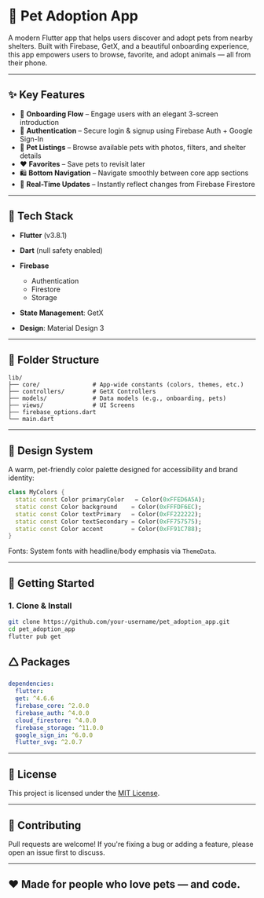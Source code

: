 # 🐾 Pet Adoption App

A modern Flutter app that helps users discover and adopt pets from nearby shelters. Built with Firebase, GetX, and a beautiful onboarding experience, this app empowers users to browse, favorite, and adopt animals — all from their phone.

---

## ✨ Key Features

* 📱 **Onboarding Flow** – Engage users with an elegant 3-screen introduction
* 🔐 **Authentication** – Secure login & signup using Firebase Auth + Google Sign-In
* 🐶 **Pet Listings** – Browse available pets with photos, filters, and shelter details
* ❤️ **Favorites** – Save pets to revisit later
* 🛍️ **Bottom Navigation** – Navigate smoothly between core app sections
* 🔄 **Real-Time Updates** – Instantly reflect changes from Firebase Firestore

---

## 💠 Tech Stack

* **Flutter** (v3.8.1)
* **Dart** (null safety enabled)
* **Firebase**

  * Authentication
  * Firestore
  * Storage
* **State Management**: GetX
* **Design**: Material Design 3

---

## 🧹 Folder Structure

```
lib/
├── core/               # App-wide constants (colors, themes, etc.)
├── controllers/        # GetX Controllers
├── models/             # Data models (e.g., onboarding, pets)
├── views/              # UI Screens
├── firebase_options.dart
└── main.dart
```

---

## 🎨 Design System

A warm, pet-friendly color palette designed for accessibility and brand identity:

```dart
class MyColors {
  static const Color primaryColor   = Color(0xFFED6A5A);
  static const Color background    = Color(0xFFFDF6EC);
  static const Color textPrimary   = Color(0xFF222222);
  static const Color textSecondary = Color(0xFF757575);
  static const Color accent        = Color(0xFF91C788);
}
```

Fonts: System fonts with headline/body emphasis via `ThemeData`.

---


## 🚀 Getting Started

### 1. Clone & Install

```bash
git clone https://github.com/your-username/pet_adoption_app.git
cd pet_adoption_app
flutter pub get
```

## 🛆 Packages

```yaml
dependencies:
  flutter:
  get: ^4.6.6
  firebase_core: ^2.0.0
  firebase_auth: ^4.0.0
  cloud_firestore: ^4.0.0
  firebase_storage: ^11.0.0
  google_sign_in: ^6.0.0
  flutter_svg: ^2.0.7
```

---

## 📄 License

This project is licensed under the [MIT License](LICENSE).

---

## 💬 Contributing

Pull requests are welcome! If you're fixing a bug or adding a feature, please open an issue first to discuss.

---

## ❤️ Made for people who love pets — and code.
